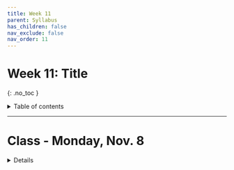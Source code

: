 ```yaml
---
title: Week 11
parent: Syllabus
has_children: false
nav_exclude: false
nav_order: 11
---
```


# Week 11: Title
{: .no_toc }

<details closed markdown="block">
  <summary>
    Table of contents
  </summary>
  {: .text-delta }
1. TOC
{:toc}
</details>

---

<!-- ########################################################################### -->

# Class - Monday, Nov. 8

<details closed markdown="block">
  <summary>Details</summary>

**Experimental Design**

+ [**Class Notes**](Class1/W11.C1-Notes_Experimental_Design.html){: target="blank"}

**Error and Power**

  + [**Class Notes**](Class1/W11.C1-Notes_Error_Power.html){: target="blank"}
  + **In-Class Exercise** - [(zipped .Rmd)](Class1/W11.C1-Exercise_Power.Rmd.zip) - [(html)](Class1/W11.C1-Exercise_Power.html){: target="blank"}
  + [*Additional reference: Aho, Chapter 6.3-6.5*](https://drive.google.com/file/d/1ciWta1gVMPgwrTLjIeGO-4__SqNz1KqK/view?usp=sharing){: target="blank"}

</details>

<!-- ########################################################################### -->

<!-- ########################################################################### -->

<!-- # Class - Thursday, Nov. 11

<details closed markdown="block">
  <summary>Details</summary>

</details> -->

<!-- ########################################################################### -->

<!-- ########################################################################### -->

<!-- # Recitation - Friday, Nov. 12

<details closed markdown="block">
  <summary>Details</summary>

</details> -->

<!-- ########################################################################### -->
